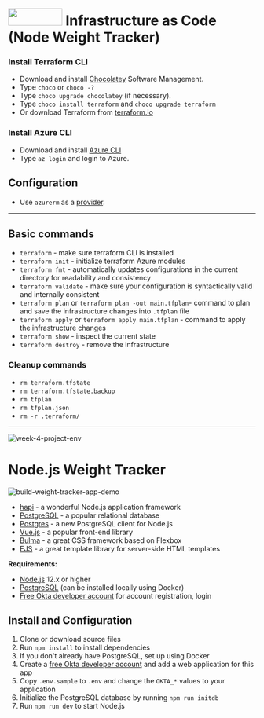 #  <img src="https://img.shields.io/static/v1?label=&message=Terraform&color=purple" width="110" height="35"/>  Infrastructure as Code (Node Weight Tracker)

### Install Terraform CLI
* Download and install [Chocolatey](https://docs.chocolatey.org/en-us/choco/setup) Software Management.
* Type `choco` or `choco -?`
* Type `choco upgrade chocolatey` (if necessary).
* Type `choco install terraform` and `choco upgrade terraform`
* Or download Terraform from [terraform.io](https://www.terraform.io/downloads.html)

### Install Azure CLI
* Download and install [Azure CLI](https://docs.microsoft.com/en-us/cli/azure/install-azure-cli)
* Type `az login` and login to Azure.

## Configuration
* Use `azurerm` as a [provider](https://www.terraform.io/docs/language/providers/configuration.html).

---
## Basic commands
* `terraform` - make sure terraform CLI is installed
* `terraform init` - initialize terraform Azure modules
* `terraform fmt` - automatically updates configurations in the current directory for readability and consistency
* `terraform validate` - make sure your configuration is syntactically valid and internally consistent
* `terraform plan` or `terraform plan -out main.tfplan`- command to plan and save the infrastructure changes into `.tfplan` file
* `terraform apply` or `terraform apply main.tfplan` - command to apply the infrastructure changes
* `terraform show` - inspect the current state
* `terraform destroy` - remove the infrastructure

### Cleanup commands
* `rm terraform.tfstate`
* `rm terraform.tfstate.backup`
* `rm tfplan`
* `rm tfplan.json`
* `rm -r .terraform/`

---

![week-4-project-env](https://user-images.githubusercontent.com/83014719/137504416-6662fe1c-dd7b-425c-9c60-8e5717de4dec.png)
# Node.js Weight Tracker
![build-weight-tracker-app-demo](https://user-images.githubusercontent.com/83014719/137505630-ccf4c3f4-6e06-4778-b414-830d6bb23f99.gif)

* [hapi](https://hapi.dev) - a wonderful Node.js application framework
* [PostgreSQL](https://www.postgresql.org/) - a popular relational database
* [Postgres](https://github.com/porsager/postgres) - a new PostgreSQL client for Node.js
* [Vue.js](https://vuejs.org/) - a popular front-end library
* [Bulma](https://bulma.io/) - a great CSS framework based on Flexbox
* [EJS](https://ejs.co/) - a great template library for server-side HTML templates

**Requirements:**

* [Node.js](https://nodejs.org/) 12.x or higher
* [PostgreSQL](https://www.postgresql.org/) (can be installed locally using Docker)
* [Free Okta developer account](https://developer.okta.com/) for account registration, login

## Install and Configuration

1. Clone or download source files
1. Run `npm install` to install dependencies
1. If you don't already have PostgreSQL, set up using Docker
1. Create a [free Okta developer account](https://developer.okta.com/) and add a web application for this app
1. Copy `.env.sample` to `.env` and change the `OKTA_*` values to your application
1. Initialize the PostgreSQL database by running `npm run initdb`
1. Run `npm run dev` to start Node.js


